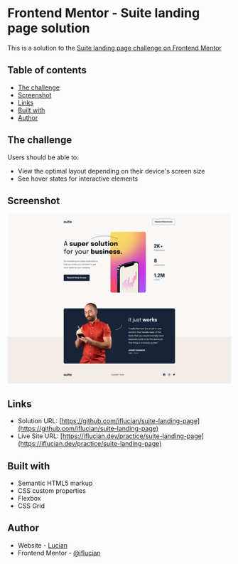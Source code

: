 # Frontend Mentor - Suite landing page solution

This is a solution to the [Suite landing page challenge on Frontend Mentor](https://www.frontendmentor.io/challenges/suite-landing-page-tj_eaU-Ra)

## Table of contents

- [The challenge](#the-challenge)
- [Screenshot](#screenshot)
- [Links](#links)
- [Built with](#built-with)
- [Author](#author)

## The challenge

Users should be able to:

- View the optimal layout depending on their device's screen size
- See hover states for interactive elements

## Screenshot

![](./screenshot.jpeg)

## Links

- Solution URL: [https://github.com/iflucian/suite-landing-page](https://github.com/iflucian/suite-landing-page)
- Live Site URL: [https://iflucian.dev/practice/suite-landing-page](https://iflucian.dev/practice/suite-landing-page)

## Built with

- Semantic HTML5 markup
- CSS custom properties
- Flexbox
- CSS Grid

## Author

- Website - [Lucian](https://www.iflucian.dev)
- Frontend Mentor - [@iflucian](https://www.frontendmentor.io/profile/iflucian)
